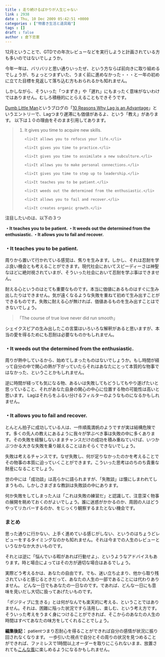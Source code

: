 ```yaml
---
title : 走り続けるばかりが人生じゃない
link : 2938
date : Thu, 10 Dec 2009 05:42:51 +0000
categories : ["物書き生活と道具箱"]
tags : []
draft : false
author : 倉下忠憲
---
```


12月ということで、GTDでの年次レビューなどを実行しようと計画されている方も多いのではないでしょうか。

今年一年は、バリバリと思い通りいったぜ、という方ならば前向きに取り組めるでしょうが、ちょっとつまずいた、うまく前に進めなかった・・・と一年の初めに立てた目標を見返して落ち込む方もおられるかも知れません。

しかしながら、そういった「つまずき」や「遅れ」にもまったく意味がないわけではありません。むしろ積極的にとらえることもできそうです。

<a href="http://www.dumblittleman.com/">Dumb Little Man</a>というブログの「<a href="http://www.dumblittleman.com/2009/12/10-reasons-why-lag-is-advantage.html">10 Reasons Why Lag is an Advantage</a>」というエントリーで、Lagつまり遅滞にも価値があるよ、という「教え」があります。
以下は１０の理由をそのまま引用してあります。


<blockquote>
<ol>
	<li>It gives you time to acquire new skills.</li>

	<li>It allows you to refocus your life.</li>

	<li>It gives you time to practice.</li>

	<li>It gives you time to assimilate a new subculture.</li>

	<li>It allows you to make personal connections.</li>

	<li>It gives you time to step up to leadership.</li>

	<li>It teaches you to be patient.</li>

	<li>It weeds out the determined from the enthusiastic.</li>

	<li>It allows you to fail and recover.</li>

	<li>It creates organic growth.</li>
</ol></blockquote>





注目したいのは、以下の３つ

<strong>・It teaches you to be patient.
・It weeds out the determined from the enthusiastic.
・It allows you to fail and recover.
</strong>

<h3>・It teaches you to be patient.</h3>
周りから置いて行かれている感覚は、焦りを生みます。しかし、それは忍耐を学ぶ良い機会とも考えることができます。現代社会においてスピーディーさは神聖なほどに絶対視されていまが、そういった社会において忍耐を学ぶ事はできません。

耐える心というのはとても重要なものです。本当に価値にあるものはすぐに生み出したりはできません。気が遠くなるような失敗を重ねて初めて生み出すことができるものです。失敗に耐える心が無ければ、価値あるものを生み出すことはできないでしょう。



<blockquote>「The course of true love never did run smooth」</blockquote>



シェイクスピアの生み出したこの言葉はいろいろな解釈があると思いますが、本当の愛を得るためにも忍耐は必要なものかもしれません。

<h3>・It weeds out the determined from the enthusiastic.</h3>
周りが熱中しているから、始めてしまったものはないでしょうか。もし時間が経って自分の中で関心の熱が下がっていたらそれはあなたにとって本質的な物事ではなかった、ということかもしれません。

逆に時間が経っても気になる物、あるいは失敗してもどうしてもやり遂げたいと思っていること、それがあなた自身の関心の中心に位置する物の可能性は高いと思います。
Lagはそれらをふるい分けるフィルターのようなものになるかもしれません。

<h3>・It allows you to fail and recover.</h3>
とんとん拍子に成功している人は、一件順風満帆のようですが実は結構危険です。多くの先人の教えにあるように我々が学ぶべき事は失敗の中に多くあります。その失敗を経験しないままチャンスだけの成功を積み重ねていけば、いつかぶつかる大きな失敗を乗り越えることはおそらくできないでしょう。

失敗は考えるチャンスです。なぜ失敗し、何が足りなかったのかを考えることでその物事の本質に迫っていくことができます。こういった思考はのちのち貴重な財産になることでしょう。

世の中には「成功談」は高らかに語られますが、「失敗談」は懐にしまわれてしまうもの。しかしさまざまな教訓は失敗談の中にあります。

何か失敗をしてしまった人は「これは失敗の練習だ」と認識して、注意深く物事の展開を眺めておくのがよいでしょう。誰に迷惑がかかるのか、周囲の人はどうやってリカバーするのか、をじっくり観察するまたとない機会です。

<h3>まとめ</h3>
思った通りに行かない、上手く進めている感じがしない、というのはちょうどレビューをするタイミングなのかも知れません。それは今までの人生のレビューというなかなか大きいものです。

それとは逆に「悩んでいる暇があれば行動せよ」、というようなアドバイスもあります。時と場合によってはその方が適切な場合はあるでしょう。

実際どう考えるかは、あなたの自由です。でも、迷い立ち止まり、他から取り残されていると感じるときだって、あなたの人生の一部であることには代わりありません。
どんな一日でもあなたの一日なのです。であれば、どんな一日にも意味を見いだし大切に扱ってあげたいものです。

「ポジティブに生きる」とは何がなんでも楽天的に考える、ということではありません。それは、困難に陥った状況ですら活用し、楽しむ、という考え方です。
そういった考えをうまく身につけることができれば、そこからのあなたの人生の時間はすべてあなたの味方をしてくれることでしょう。

<div class="column">
<strong>編集後記：</strong>
patientつまり忍耐心を得ることができれば自分の感情が状況に振り回されなくなります。
一歩引いた視点で自分とその周りの状況を見つめることができれば、ファミレスで1時間以上オーダーを取りにこられないまま、放置されても<a href="http://togetter.com/li/1167">こんな風</a>に楽しめるようになるかもしれません。
</div>